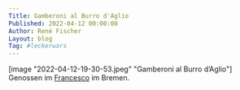 ```yaml
---
Title: Gamberoni al Burro d'Aglio
Published: 2022-04-12 00:00:00
Author: René Fischer
Layout: blog
Tag: #leckerwars
---
```


[image "2022-04-12-19-30-53.jpeg" "Gamberoni al Burro d’Aglio"]
Genossen im [Francesco](http://ristorante-francesco.de/) im Bremen.